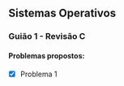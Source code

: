 ## Sistemas Operativos


 ### Guião 1 - Revisão C
 
 #### Problemas propostos:       
 - [x] Problema 1              
    
